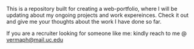 
This is a repository built for creating a web-portfolio, where I will be updating about my ongoing projects and work expereinces. 
Check it out and give me your thoughts about the work I have done so far. 

If you are a recruiter looking for someone like me: kindly reach to me @ vermaph@mail.uc.edu 

